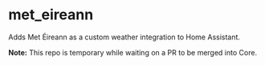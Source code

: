 # met_eireann

Adds Met Éireann as a custom weather integration to Home Assistant.

**Note:** This repo is temporary while waiting on a PR to be merged into Core.
